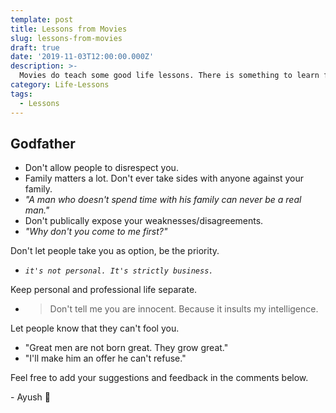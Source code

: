 ```yaml
---
template: post
title: Lessons from Movies
slug: lessons-from-movies
draft: true
date: '2019-11-03T12:00:00.000Z'
description: >-
  Movies do teach some good life lessons. There is something to learn from those stories. So here is a list of those life lessons from the movies.
category: Life-Lessons
tags:
  - Lessons
---
```


## Godfather

- Don't allow people to disrespect you.
- Family matters a lot. Don't ever take sides with anyone against your family.
- _"A man who doesn't spend time with his family can never be a real man."_
- Don't publically expose your weaknesses/disagreements.
- _"Why don't you come to me first?"_

Don't let people take you as option, be the priority.

- _`it's not personal. It's strictly business.`_

Keep personal and professional life separate.

- > Don't tell me you are innocent. Because it insults my intelligence.

Let people know that they can't fool you.

- "Great men are not born great. They grow great."
- "I'll make him an offer he can't refuse."

Feel free to add your suggestions and feedback in the comments below.

\- Ayush 🙂

